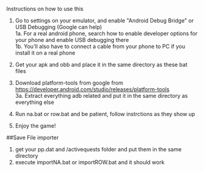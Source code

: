 Instructions on how to use this

1. Go to settings on your emulator, and enable "Android Debug Bridge" or USB Debugging (Google can help)  
1a. For a real android phone, search how to enable developer options for your phone and enable USB debugging there  
1b. You'll also have to connect a cable from your phone to PC if you install it on a real phone  

2. Get your apk and obb and place it in the same directory as these bat files

3. Download platform-tools from google from https://developer.android.com/studio/releases/platform-tools  
3a. Extract everything adb related and put it in the same directory as everything else

4. Run na.bat or row.bat and be patient, follow instrctions as they show up

5. Enjoy the game!

##Save File importer

1. get your pp.dat and /activequests folder and put them in the same directory
2. execute importNA.bat or importROW.bat and it should work